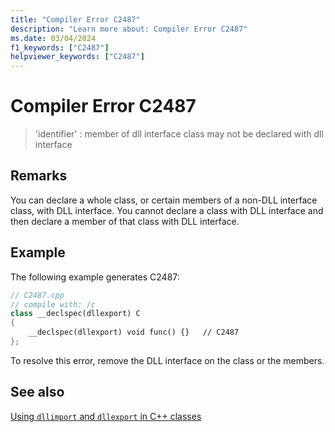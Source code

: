 ```yaml
---
title: "Compiler Error C2487"
description: "Learn more about: Compiler Error C2487"
ms.date: 03/04/2024
f1_keywords: ["C2487"]
helpviewer_keywords: ["C2487"]
---
```

# Compiler Error C2487

> 'identifier' : member of dll interface class may not be declared with dll interface

## Remarks

You can declare a whole class, or certain members of a non-DLL interface class, with DLL interface. You cannot declare a class with DLL interface and then declare a member of that class with DLL interface.

## Example

The following example generates C2487:

```cpp
// C2487.cpp
// compile with: /c
class __declspec(dllexport) C
{
    __declspec(dllexport) void func() {}   // C2487
};
```

To resolve this error, remove the DLL interface on the class or the members.

## See also

[Using `dllimport` and `dllexport` in C++ classes](../../cpp/using-dllimport-and-dllexport-in-cpp-classes.md)

